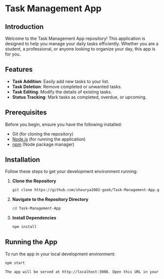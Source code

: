 # Task Management App

## Introduction

Welcome to the Task Management App repository! This application is designed to help you manage your daily tasks efficiently. Whether you are a student, a professional, or anyone looking to organize your day, this app is for you.

## Features

- **Task Addition**: Easily add new tasks to your list.
- **Task Deletion**: Remove completed or unwanted tasks.
- **Task Editing**: Modify the details of existing tasks.
- **Status Tracking**: Mark tasks as completed, overdue, or upcoming.

## Prerequisites

Before you begin, ensure you have the following installed:
- Git (for cloning the repository)
- [Node.js](https://nodejs.org/en/) (for running the application)
- [npm](https://www.npmjs.com/) (Node package manager)

## Installation

Follow these steps to get your development environment running:

1. **Clone the Repository**
   
   ```bash
   git clone https://github.com/shourya2002-geek/Task-Management-App.git

2. **Navigate to the Repository Directory**
   
   ```bash
   cd Task-Management-App

3. **Install Dependencies**
   
    ```bash
   npm install

## Running the App

To run the app in your local development environment:

   ```bash
   npm start

The app will be served at http://localhost:3000. Open this URL in your browser to start using the Task Management App.





   


  
